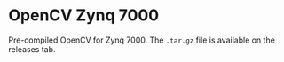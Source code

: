 # OpenCV Zynq 7000
Pre-compiled OpenCV for Zynq 7000. The `.tar.gz` file is available on the releases tab.
